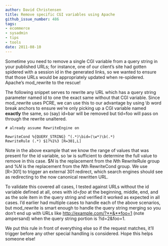 ```yaml
---
author: David Christensen
title: Remove specific CGI variables using Apache
github_issue_number: 486
tags:
- ecommerce
- sysadmin
- tips
- tools
date: 2011-08-10
---
```




Sometime you need to remove a single CGI variable from a query string in your published URLs; for instance, one of our client’s site had gotten spidered with a session id in the generated links, so we wanted to ensure that those URLs would be appropriately updated when re-spidered. Apache’s mod_rewrite to the rescue!

The following snippet serves to rewrite any URL which has a query string parameter named id to one the exact same without that CGI variable. Since mod_rewrite uses PCRE, we can use this to our advantage by using \b word break anchors to ensure we’re only picking up a CGI variable named **exactly** the same, so (say) id=bar will be removed but tid=foo will pass on through the rewrite unaltered.

```nohighlight
# already assume RewriteEngine on

RewriteCond %{QUERY_STRING} ^(.*)\bid=(\w*)\b(.*)
RewriteRule (.*) $1?%1%3 [R=301,L]
```

Note in the above example that we know the range of values that was present for the id variable, so \w is sufficient to determine the full value to remove in this case. $*N* is the replacement from the *N*th RewriteRule group and %*N* is the replacement from the *N*th RewriteCond group. We use [R=301] to trigger an external 301 redirect, which search engines should see as redirecting to the now canonical rewritten URL.

To validate this covered all cases, I tested against URLs without the id variable defined at all, ones with id=*foo* at the beginning, middle, end, and as the sole item in the query string and verified it worked as expected in all cases. I’d earlier had multiple cases to handle each of the above scenarios, but mod_rewrite is smart enough to handle the query string merging so you don’t end up with URLs like http://example.com/?**&**foo=1 (note ampersand) when the query string portion is ?id=2&foo=1.

We put this rule in front of everything else so if the request matches, it’ll trigger before any other special handling is considered. Hope this helps someone else!


